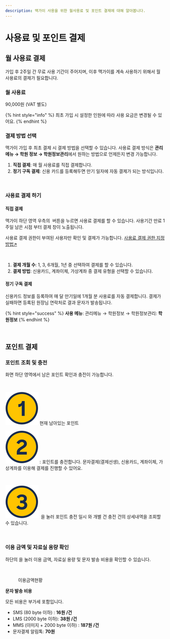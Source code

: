 ```yaml
---
description: 맥가이 사용을 위한 월사용료 및 포인트 결제에 대해 알아봅니다.
---
```


# 사용료 및 포인트 결제

## **월 사용료 결제**

가입 후 2주일 간 무료 사용 기간이 주어지며, 이후 맥가이를 계속 사용하기 위해서 월 사용료의 결제가 필요합니다.

### **월 사용료**

90,000원 (VAT 별도)

{% hint style="info" %}
최초 가입 시 설정한 인원에 따라 사용 요금은 변경될 수 있어요.
{% endhint %}

### **결제 방법 선택**

맥가이 가입 후 최초 결제 시 결제 방법을 선택할 수 있습니다. 사용료 결제 방식은 **관리 메뉴 → 학원 정보 → 학원정보관리**에서 원하는 방법으로 언제든지 변경 가능합니다.

1. **직접 결제**: 매 월 사용료를 직접 결제합니다.
2. **정기 구독 결제**: 신용 카드를 등록해두면 만기 일자에 자동 결제가 되는 방식입니다.

<div align="left">

<figure><img src="../.gitbook/assets/결제방법선택.png" alt="" width="563"><figcaption></figcaption></figure>

</div>

### **사용료 결제 하기**

#### 직접 결제

맥가이 하단 영역 우측의 <img src="../.gitbook/assets/btn_연장하기.png" alt="" data-size="line"> 버튼을 누르면 사용료 결제를 할 수 있습니다. 사용기간 만료 1주일 남은 시점 부터 결제 창이 노출됩니다.&#x20;

사용료 결제 권한이 부여된 사용자만 확인 및 결제가 가능합니다. [사용료 결제 권한 지정 방법↗](../basic-features/staff-basic/adding.md#4.)

<div align="left">

<figure><img src="../.gitbook/assets/사용료결제.png" alt="" width="563"><figcaption></figcaption></figure>

</div>

1. **결제 개월 수**: 1, 3, 6개월, 1년 중 선택하여 결제를 할 수 있습니다.&#x20;
2. **결제 방법**:  신용카드, 계좌이체, 가상계좌 중 결제 유형을 선택할 수 있습니다.

#### 정기 구독 결제

신용카드 정보를 등록하여 매 달 만기일에 1개월 분 사용료를 자동 결제합니다. 결제가 실패하면 등록된 원장님 연락처로 결과 문자가 발송됩니다.

{% hint style="success" %}
**사용 메뉴**: 관리메뉴 → 학원정보 → 학원정보관리: **학원정보**
{% endhint %}

<figure><img src="../.gitbook/assets/정기구독결제.png" alt=""><figcaption></figcaption></figure>

## **포인트 결제**

### **포인트 조회 및 충전**

화면 하단 영역에서 남은 포인트 확인과 충전이 가능합니다.&#x20;

<figure><img src="../.gitbook/assets/포인트 충전.png" alt=""><figcaption></figcaption></figure>

<img src="../.gitbook/assets/number_circle_one_2x.svg" alt="" data-size="line"> 현재 남아있는 포인트

<img src="../.gitbook/assets/number_circle_two_2x.svg" alt="" data-size="line"> <img src="../.gitbook/assets/btn_충전하기.png" alt="" data-size="line">: 포인트를 충전합니다. 문자결제(결제선생), 신용카드, 계좌이체, 가상계좌를 이용해 결제를 진행할 수 있어요.

<figure><img src="../.gitbook/assets/포인트 결제.png" alt=""><figcaption></figcaption></figure>

<img src="../.gitbook/assets/number_circle_three_2x.svg" alt="" data-size="line"> <img src="../.gitbook/assets/btn_충전이력.png" alt="" data-size="line"> 을 눌러 포인트 충전 일시 와 개별 건 충전 건의 상세내역을 조회할 수 있습니다.&#x20;

<figure><img src="../.gitbook/assets/결제이력보기.png" alt=""><figcaption></figcaption></figure>

### **이용 금액 및 자료실 용량 확인**

하단의 <img src="../.gitbook/assets/btn_이용금액.png" alt="" data-size="line">을 눌러 이용 금액, 자료실 용량 및 문자 발송 비용을 확인할 수 있습니다.

<figure><img src="../.gitbook/assets/이용금액확인.png" alt=""><figcaption><p>이용금액현황</p></figcaption></figure>

**문자 발송 비용**

모든 비용은 부가세 포함입니다.

* SMS (80 byte 이하) : **16원 /건**
* LMS (2000 byte 이하): **38원 /건**
* MMS (이미지 + 2000 byte 이하) : **187원 /건**
* 문자결제 알림톡: **70원**
